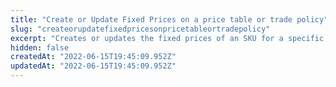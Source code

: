 ```yaml
---
title: "Create or Update Fixed Prices on a price table or trade policy"
slug: "createorupdatefixedpricesonpricetableortradepolicy"
excerpt: "Creates or updates the fixed prices of an SKU for a specific price table or trade policy. You can add one or multiple fixed prices per SKU.\r\n\r\n ## Request body example\r\n\r\n```json\r\n[\r\n  {\r\n    \"value\": 50.5,\r\n    \"listPrice\": 50.5,\r\n    \"minQuantity\": 2,\r\n    \"dateRange\": {\r\n      \"from\": \"2021-12-30T22:00:00-03:00\",\r\n      \"to\": \"2021-12-30T22:00:00-04:00\"\r\n    }\r\n  }\r\n]\r\n```"
hidden: false
createdAt: "2022-06-15T19:45:09.952Z"
updatedAt: "2022-06-15T19:45:09.952Z"
---
```


